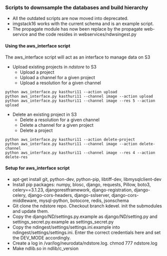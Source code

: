 ### Scripts to downsample the databases and build hierarchy

* All the outdated scripts are now moved into deprecated. 
* imgstack16 works with the current schema and is an example script. 
* The propagate module has now been replace by the propagate web-service and the code resides in webservices/ndwsingest.py

#### Using the aws_interface script

The aws_interface script will act as an interface to manage data on S3
* Upload existing projects in *ndstore* to S3 
  * Upload a project
  * Upload a channel for a given project
  * Upload a resolution for a given channel
```console
python aws_interface.py kasthuri11 --action upload
python aws_interface.py kasthuri11 --channel image --action upload
python aws_interface.py kasthuri11 --channel image --res 5 --action upload
```
* Delete an existing project in S3
  * Delete a resolution for a given channel
  * Delete a channel for a given project
  * Delete a project
```console
python aws_interface.py kasthuri11 --action delete-project
python aws_interface.py kasthuri11 --channel image --action delete-channel
python aws_interface.py kasthuri11 --channel image --res 4 --action delete-res
```

#### Setup for aws_interface script
* apt-get install git, python-dev, python-pip, libtiff-dev, libmysqlclient-dev
* Install pip packages: numpy, blosc, django, requests, Pillow, boto3, celery==3.1.23, djangorestframework, django-registration, django-celery, django-cors-headers, django-sslserver, django-cors-middleware,  mysql-python, botocore, redis, jsonschema 
* Git clone the ndstore repo. Checkout branch kdevel. init the submodules and update them.
* Copy the django/ND/settings.py.example as django/ND/setting.py and settings_secret.py.example as settings_secret.py
* Copy the ndingest/settings/settings.ini.example into ndingest/settings/settings.ini. Enter the correct credentials here and set the DEV_MODE accordingly.
* Create a log in /var/log/neurodata/ndstore.log. chmod 777 ndstore.log
* Make ndlib.so in ndlib/c_version

